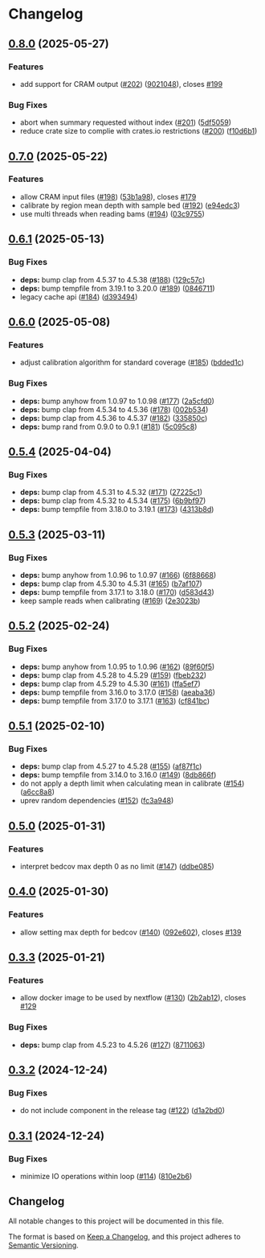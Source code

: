 # Changelog

## [0.8.0](https://github.com/sequinsbio/sequintools/compare/v0.7.0...v0.8.0) (2025-05-27)


### Features

* add support for CRAM output ([#202](https://github.com/sequinsbio/sequintools/issues/202)) ([9021048](https://github.com/sequinsbio/sequintools/commit/9021048aa066516a7f03211aacfa0b1fe8c051b7)), closes [#199](https://github.com/sequinsbio/sequintools/issues/199)


### Bug Fixes

* abort when summary requested without index ([#201](https://github.com/sequinsbio/sequintools/issues/201)) ([5df5059](https://github.com/sequinsbio/sequintools/commit/5df50590810c867d5fc50f771082fd3a9dd97656))
* reduce crate size to complie with crates.io restrictions ([#200](https://github.com/sequinsbio/sequintools/issues/200)) ([f10d6b1](https://github.com/sequinsbio/sequintools/commit/f10d6b16635b14e5256bc7116625e80355f86613))

## [0.7.0](https://github.com/sequinsbio/sequintools/compare/v0.6.1...v0.7.0) (2025-05-22)


### Features

* allow CRAM input files ([#198](https://github.com/sequinsbio/sequintools/issues/198)) ([53b1a98](https://github.com/sequinsbio/sequintools/commit/53b1a98f969eb387d691fac554978a2f0460febf)), closes [#179](https://github.com/sequinsbio/sequintools/issues/179)
* calibrate by region mean depth with sample bed ([#192](https://github.com/sequinsbio/sequintools/issues/192)) ([e94edc3](https://github.com/sequinsbio/sequintools/commit/e94edc3b088494a94a83b2fbe3bea990858e1c46))
* use multi threads when reading bams ([#194](https://github.com/sequinsbio/sequintools/issues/194)) ([03c9755](https://github.com/sequinsbio/sequintools/commit/03c9755c58ac52f17a0bafb80a79891289b0b5f7))

## [0.6.1](https://github.com/sequinsbio/sequintools/compare/v0.6.0...v0.6.1) (2025-05-13)


### Bug Fixes

* **deps:** bump clap from 4.5.37 to 4.5.38 ([#188](https://github.com/sequinsbio/sequintools/issues/188)) ([129c57c](https://github.com/sequinsbio/sequintools/commit/129c57ce983bf1bf23402134bb1c66c731055ef8))
* **deps:** bump tempfile from 3.19.1 to 3.20.0 ([#189](https://github.com/sequinsbio/sequintools/issues/189)) ([0846711](https://github.com/sequinsbio/sequintools/commit/084671184abc7adf066b84fb1c72cd55e0570754))
* legacy cache api ([#184](https://github.com/sequinsbio/sequintools/issues/184)) ([d393494](https://github.com/sequinsbio/sequintools/commit/d393494327c7be81dc90175fa4ebbb90b2e4c0d4))

## [0.6.0](https://github.com/sequinsbio/sequintools/compare/v0.5.4...v0.6.0) (2025-05-08)


### Features

* adjust calibration algorithm for standard coverage ([#185](https://github.com/sequinsbio/sequintools/issues/185)) ([bdded1c](https://github.com/sequinsbio/sequintools/commit/bdded1ca76bb1ba9ef548c7fff595117f98d7477))


### Bug Fixes

* **deps:** bump anyhow from 1.0.97 to 1.0.98 ([#177](https://github.com/sequinsbio/sequintools/issues/177)) ([2a5cfd0](https://github.com/sequinsbio/sequintools/commit/2a5cfd032b885a482fb0c89b604ad7d4df890b03))
* **deps:** bump clap from 4.5.34 to 4.5.36 ([#178](https://github.com/sequinsbio/sequintools/issues/178)) ([002b534](https://github.com/sequinsbio/sequintools/commit/002b534954f0ce8db1136a8facbc33979d1b59a4))
* **deps:** bump clap from 4.5.36 to 4.5.37 ([#182](https://github.com/sequinsbio/sequintools/issues/182)) ([335850c](https://github.com/sequinsbio/sequintools/commit/335850c0bf36267445abed81c96ad763d1a73fda))
* **deps:** bump rand from 0.9.0 to 0.9.1 ([#181](https://github.com/sequinsbio/sequintools/issues/181)) ([5c095c8](https://github.com/sequinsbio/sequintools/commit/5c095c892fa5729d6ee70c812aaa9f8ee2818383))

## [0.5.4](https://github.com/sequinsbio/sequintools/compare/v0.5.3...v0.5.4) (2025-04-04)


### Bug Fixes

* **deps:** bump clap from 4.5.31 to 4.5.32 ([#171](https://github.com/sequinsbio/sequintools/issues/171)) ([27225c1](https://github.com/sequinsbio/sequintools/commit/27225c18229df2fa2743d72ee6c4e11f18182800))
* **deps:** bump clap from 4.5.32 to 4.5.34 ([#175](https://github.com/sequinsbio/sequintools/issues/175)) ([6b9bf97](https://github.com/sequinsbio/sequintools/commit/6b9bf97e11ba1597f5183f3fc6259ab5ad77c7b8))
* **deps:** bump tempfile from 3.18.0 to 3.19.1 ([#173](https://github.com/sequinsbio/sequintools/issues/173)) ([4313b8d](https://github.com/sequinsbio/sequintools/commit/4313b8de62368859d666e91de9f77a0c177a1925))

## [0.5.3](https://github.com/sequinsbio/sequintools/compare/v0.5.2...v0.5.3) (2025-03-11)


### Bug Fixes

* **deps:** bump anyhow from 1.0.96 to 1.0.97 ([#166](https://github.com/sequinsbio/sequintools/issues/166)) ([6f88668](https://github.com/sequinsbio/sequintools/commit/6f88668efe0d227647789dd661e73521c3191193))
* **deps:** bump clap from 4.5.30 to 4.5.31 ([#165](https://github.com/sequinsbio/sequintools/issues/165)) ([b7af107](https://github.com/sequinsbio/sequintools/commit/b7af1078b4949386c9a145bc6a0f3df45e08ac20))
* **deps:** bump tempfile from 3.17.1 to 3.18.0 ([#170](https://github.com/sequinsbio/sequintools/issues/170)) ([d583d43](https://github.com/sequinsbio/sequintools/commit/d583d4330932a129b01470495776c36c2b545d7d))
* keep sample reads when calibrating ([#169](https://github.com/sequinsbio/sequintools/issues/169)) ([2e3023b](https://github.com/sequinsbio/sequintools/commit/2e3023b1c439c5bff5440e85997fbe0f92f37bf7))

## [0.5.2](https://github.com/sequinsbio/sequintools/compare/v0.5.1...v0.5.2) (2025-02-24)


### Bug Fixes

* **deps:** bump anyhow from 1.0.95 to 1.0.96 ([#162](https://github.com/sequinsbio/sequintools/issues/162)) ([89f60f5](https://github.com/sequinsbio/sequintools/commit/89f60f5376e006c9ad7c77464c14de6b0eb2437c))
* **deps:** bump clap from 4.5.28 to 4.5.29 ([#159](https://github.com/sequinsbio/sequintools/issues/159)) ([fbeb232](https://github.com/sequinsbio/sequintools/commit/fbeb23259072b935a70548e17c5eb4ed8d20613f))
* **deps:** bump clap from 4.5.29 to 4.5.30 ([#161](https://github.com/sequinsbio/sequintools/issues/161)) ([ffa5ef7](https://github.com/sequinsbio/sequintools/commit/ffa5ef7676d4a5b4d2ef88c6ee8f653189607f66))
* **deps:** bump tempfile from 3.16.0 to 3.17.0 ([#158](https://github.com/sequinsbio/sequintools/issues/158)) ([aeaba36](https://github.com/sequinsbio/sequintools/commit/aeaba36311ff1ae4615212caeddbe48af7e127e8))
* **deps:** bump tempfile from 3.17.0 to 3.17.1 ([#163](https://github.com/sequinsbio/sequintools/issues/163)) ([cf841bc](https://github.com/sequinsbio/sequintools/commit/cf841bc7bc6e3b4abf85c05c70d5e1b3d8f65db4))

## [0.5.1](https://github.com/sequinsbio/sequintools/compare/v0.5.0...v0.5.1) (2025-02-10)


### Bug Fixes

* **deps:** bump clap from 4.5.27 to 4.5.28 ([#155](https://github.com/sequinsbio/sequintools/issues/155)) ([af87f1c](https://github.com/sequinsbio/sequintools/commit/af87f1ce6622916129b552873aa32e21ddf26d27))
* **deps:** bump tempfile from 3.14.0 to 3.16.0 ([#149](https://github.com/sequinsbio/sequintools/issues/149)) ([8db866f](https://github.com/sequinsbio/sequintools/commit/8db866f1aeafcbfc2b588bcb290aceaee96da012))
* do not apply a depth limit when calculating mean in calibrate ([#154](https://github.com/sequinsbio/sequintools/issues/154)) ([a6cc8a8](https://github.com/sequinsbio/sequintools/commit/a6cc8a85f92b53ac2ede2d0c1c32f56dbc07fbc7))
* uprev random dependencies ([#152](https://github.com/sequinsbio/sequintools/issues/152)) ([fc3a948](https://github.com/sequinsbio/sequintools/commit/fc3a9489f1f59022b44183ec2c0b04f12f8aa41d))

## [0.5.0](https://github.com/sequinsbio/sequintools/compare/v0.4.0...v0.5.0) (2025-01-31)


### Features

* interpret bedcov max depth 0 as no limit ([#147](https://github.com/sequinsbio/sequintools/issues/147)) ([ddbe085](https://github.com/sequinsbio/sequintools/commit/ddbe085f45cb3181d33d93b6735ee0030682ef9d))

## [0.4.0](https://github.com/sequinsbio/sequintools/compare/v0.3.3...v0.4.0) (2025-01-30)


### Features

* allow setting max depth for bedcov ([#140](https://github.com/sequinsbio/sequintools/issues/140)) ([092e602](https://github.com/sequinsbio/sequintools/commit/092e602fc1b7227dd0396395d055ccf5241ef45c)), closes [#139](https://github.com/sequinsbio/sequintools/issues/139)

## [0.3.3](https://github.com/sequinsbio/sequintools/compare/v0.3.2...v0.3.3) (2025-01-21)


### Features

* allow docker image to be used by nextflow ([#130](https://github.com/sequinsbio/sequintools/issues/130)) ([2b2ab12](https://github.com/sequinsbio/sequintools/commit/2b2ab12017f456b176d98abb878843e89c3f620d)), closes [#129](https://github.com/sequinsbio/sequintools/issues/129)


### Bug Fixes

* **deps:** bump clap from 4.5.23 to 4.5.26 ([#127](https://github.com/sequinsbio/sequintools/issues/127)) ([8711063](https://github.com/sequinsbio/sequintools/commit/8711063d708dd2ed4aef3b2d85774e37d7720f40))

## [0.3.2](https://github.com/sequinsbio/sequintools/compare/v0.3.1...v0.3.2) (2024-12-24)


### Bug Fixes

* do not include component in the release tag ([#122](https://github.com/sequinsbio/sequintools/issues/122)) ([d1a2bd0](https://github.com/sequinsbio/sequintools/commit/d1a2bd05eb3b2e0b5412ee667a9690decfca0cb1))

## [0.3.1](https://github.com/sequinsbio/sequintools/compare/sequintools-v0.3.0...sequintools-v0.3.1) (2024-12-24)


### Bug Fixes

* minimize IO operations within loop ([#114](https://github.com/sequinsbio/sequintools/issues/114)) ([810e2b6](https://github.com/sequinsbio/sequintools/commit/810e2b6fae347144b303b7dd22b742a7d08c9f5d))

## Changelog

All notable changes to this project will be documented in this file.

The format is based on [Keep a Changelog](https://keepachangelog.com/en/1.0.0/),
and this project adheres to [Semantic Versioning](https://semver.org/spec/v2.0.0.html).
